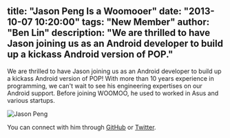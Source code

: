 title: "Jason Peng Is a Woomooer"
date: "2013-10-07 10:20:00"
tags: "New Member"
author: "Ben Lin"
description: "We are thrilled to have Jason joining us as an Android developer to build up a kickass Android version of POP."
---

We are thrilled to have Jason joining us as an Android developer to build up a kickass Android version of POP! With more than 10 years experience in programming, we can't wait to see his engineering expertises on our Android support. Before joining WOOMOO, he used to worked in Asus and various startups.

![Jason Peng](/img/profile/jason-peng.png)

You can connect with him through [GitHub](https://github.com/jason1peng) or [Twitter](https://twitter.com/jason1peng).
